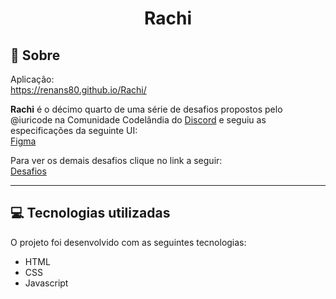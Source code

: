 # <div align="center">Rachi</div>

## 📃 Sobre
Aplicação: <br>
<https://renans80.github.io/Rachi/>

**Rachi** é o décimo quarto de uma série de desafios propostos pelo @iuricode na Comunidade Codelândia do [Discord](https://discord.gg/QevDJqCzaY) e seguiu as especificações da seguinte UI: <br>
[Figma](https://www.figma.com/file/Yb9IBH56g7T1hdIyZ3BMNO/Desafios---Codel%C3%A2ndia?type=design&node-id=41733-754&mode=design)

Para ver os demais desafios clique no link a seguir: <br>
[Desafios](https://renans80.github.io/desafios-codelandia/)

---

## 💻 Tecnologias utilizadas 
O projeto foi desenvolvido com as seguintes tecnologias: <br>

* HTML
* CSS
* Javascript

